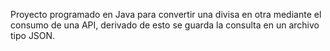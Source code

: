 Proyecto programado en Java para convertir una divisa en otra mediante el consumo de una API, derivado de esto se guarda la consulta en un archivo tipo JSON.